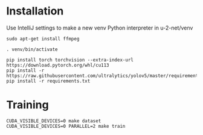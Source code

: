 # Installation

Use IntelliJ settings to make a new venv Python interpreter in u-2-net/venv

```
sudo apt-get install ffmpeg

. venv/bin/activate

pip install torch torchvision --extra-index-url https://download.pytorch.org/whl/cu113
pip install -r https://raw.githubusercontent.com/ultralytics/yolov5/master/requirements.txt
pip install -r requirements.txt
```

# Training

```
CUDA_VISIBLE_DEVICES=0 make dataset
CUDA_VISIBLE_DEVICES=0 PARALLEL=2 make train
```
